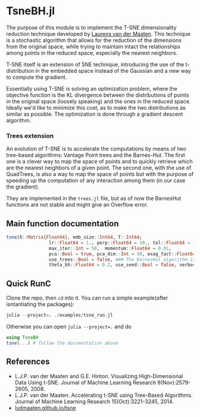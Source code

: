 # TsneBH.jl

The purpose of this module is to implement the T-SNE dimensionality reduction technique developed by [Laurens van der Maaten](https://lvdmaaten.github.io/tsne/). This technique is a stochastic algorithm that allows for the reduction of the dimensions from the original space, while trying to maintain intact the relationships among points in the reduced space, especially the nearest neighbors.

T-SNE itself is an extension of SNE technique, introducing the use of the t-distribution in the embedded space instead of the Gaussian and a new way to compute the gradient.

Essentially using T-SNE is solving an optimization problem, where the objective function is the KL divergence between the distributions of points in the original space (loosely speaking) and the ones in the reduced space. Ideally we'd like to minimize this cost, as to make the two distributions as similar as possible. The optimization is done through a gradient descent algorithm.

### Trees extension

An evolution of T-SNE is to accelerate the computations by means of two tree-based algorithms: Vantage Point trees and the Barnes-Hut. The first one is a clever way to map the space of points and to quickly retrieve which are the nearest neighbors of a given point. The second one, with the use of QuadTrees, is also a way to map the space of points but with the purpose of speeding up the computation of any interaction among them (in our case the gradient).

They are implemented in the `trees.jl` file, but as of now the BarnesHut functions are not stable and might give an Overflow error.


## Main function documentation

```julia
tsne(X::Matrix{Float64}, emb_size::Int64, T::Int64;
                lr::Float64 = 1., perp::Float64 = 30., tol::Float64 = 1e-5,
                max_iter::Int = 50,  momentum::Float64 = 0.01, 
                pca::Bool = true, pca_dim::Int = 50, exag_fact::Float64 = 4.,
                use_trees::Bool = false, ### The BarnesHut algorithm is currently instable, there's a problem with the recursion
                theta_bh::Float64 = 0.2, use_seed::Bool = false, verbose::Bool = true)
```

## Quick RunC
Clone the repo, then `cd` into it. You can run a simple example(after isntantiating the packages):

```julia
julia --project=. ./examples/tsne_run.jl
```
Otherwise you can open `julia --project=.` and do
```julia
using TsneBH
tsne(...) # follow the documentation above
```

## References

- L.J.P. van der Maaten and G.E. Hinton. Visualizing High-Dimensional Data Using t-SNE. Journal of Machine Learning Research 9(Nov):2579-2605, 2008.
- L.J.P. van der Maaten. Accelerating t-SNE using Tree-Based Algorithms. Journal of Machine Learning Research 15(Oct):3221-3245, 2014.
- [lvdmaaten.github.io/tsne](https://lvdmaaten.github.io/tsne/)

<!-- ## Getting started

To make it easy for you to get started with GitLab, here's a list of recommended next steps.

Already a pro? Just edit this README.md and make it your own. Want to make it easy? [Use the template at the bottom](#editing-this-readme)!

## Add your files

- [ ] [Create](https://gitlab.com/-/experiment/new_project_readme_content:9bb415accb2176f43168a10537f2ef8f?https://docs.gitlab.com/ee/user/project/repository/web_editor.html#create-a-file) or [upload](https://gitlab.com/-/experiment/new_project_readme_content:9bb415accb2176f43168a10537f2ef8f?https://docs.gitlab.com/ee/user/project/repository/web_editor.html#upload-a-file) files
- [ ] [Add files using the command line](https://gitlab.com/-/experiment/new_project_readme_content:9bb415accb2176f43168a10537f2ef8f?https://docs.gitlab.com/ee/gitlab-basics/add-file.html#add-a-file-using-the-command-line) or push an existing Git repository with the following command:

```
cd existing_repo
git remote add origin https://gitlab.com/p1222/tsnebh.jl.git
git branch -M master
git push -uf origin master
```

## Integrate with your tools

- [ ] [Set up project integrations](https://gitlab.com/-/experiment/new_project_readme_content:9bb415accb2176f43168a10537f2ef8f?https://gitlab.com/p1222/tsnebh.jl/-/settings/integrations)

## Collaborate with your team

- [ ] [Invite team members and collaborators](https://gitlab.com/-/experiment/new_project_readme_content:9bb415accb2176f43168a10537f2ef8f?https://docs.gitlab.com/ee/user/project/members/)
- [ ] [Create a new merge request](https://gitlab.com/-/experiment/new_project_readme_content:9bb415accb2176f43168a10537f2ef8f?https://docs.gitlab.com/ee/user/project/merge_requests/creating_merge_requests.html)
- [ ] [Automatically close issues from merge requests](https://gitlab.com/-/experiment/new_project_readme_content:9bb415accb2176f43168a10537f2ef8f?https://docs.gitlab.com/ee/user/project/issues/managing_issues.html#closing-issues-automatically)
- [ ] [Enable merge request approvals](https://gitlab.com/-/experiment/new_project_readme_content:9bb415accb2176f43168a10537f2ef8f?https://docs.gitlab.com/ee/user/project/merge_requests/approvals/)
- [ ] [Automatically merge when pipeline succeeds](https://gitlab.com/-/experiment/new_project_readme_content:9bb415accb2176f43168a10537f2ef8f?https://docs.gitlab.com/ee/user/project/merge_requests/merge_when_pipeline_succeeds.html)

## Test and Deploy

Use the built-in continuous integration in GitLab.

- [ ] [Get started with GitLab CI/CD](https://gitlab.com/-/experiment/new_project_readme_content:9bb415accb2176f43168a10537f2ef8f?https://docs.gitlab.com/ee/ci/quick_start/index.html)
- [ ] [Analyze your code for known vulnerabilities with Static Application Security Testing(SAST)](https://gitlab.com/-/experiment/new_project_readme_content:9bb415accb2176f43168a10537f2ef8f?https://docs.gitlab.com/ee/user/application_security/sast/)
- [ ] [Deploy to Kubernetes, Amazon EC2, or Amazon ECS using Auto Deploy](https://gitlab.com/-/experiment/new_project_readme_content:9bb415accb2176f43168a10537f2ef8f?https://docs.gitlab.com/ee/topics/autodevops/requirements.html)
- [ ] [Use pull-based deployments for improved Kubernetes management](https://gitlab.com/-/experiment/new_project_readme_content:9bb415accb2176f43168a10537f2ef8f?https://docs.gitlab.com/ee/user/clusters/agent/)
- [ ] [Set up protected environments](https://gitlab.com/-/experiment/new_project_readme_content:9bb415accb2176f43168a10537f2ef8f?https://docs.gitlab.com/ee/ci/environments/protected_environments.html)

***

# Editing this README

When you're ready to make this README your own, just edit this file and use the handy template below (or feel free to structure it however you want - this is just a starting point!).  Thank you to [makeareadme.com](https://gitlab.com/-/experiment/new_project_readme_content:9bb415accb2176f43168a10537f2ef8f?https://www.makeareadme.com/) for this template.

## Suggestions for a good README
Every project is different, so consider which of these sections apply to yours. The sections used in the template are suggestions for most open source projects. Also keep in mind that while a README can be too long and detailed, too long is better than too short. If you think your README is too long, consider utilizing another form of documentation rather than cutting out information.

## Name
Choose a self-explaining name for your project.

## Description
Let people know what your project can do specifically. Provide context and add a link to any reference visitors might be unfamiliar with. A list of Features or a Background subsection can also be added here. If there are alternatives to your project, this is a good place to list differentiating factors.

## Badges
On some READMEs, you may see small images that convey metadata, such as whether or not all the tests are passing for the project. You can use Shields to add some to your README. Many services also have instructions for adding a badge.

## Visuals
Depending on what you are making, it can be a good idea to include screenshots or even a video (you'll frequently see GIFs rather than actual videos). Tools like ttygif can help, but check out Asciinema for a more sophisticated method.

## Installation
Within a particular ecosystem, there may be a common way of installing things, such as using Yarn, NuGet, or Homebrew. However, consider the possibility that whoever is reading your README is a novice and would like more guidance. Listing specific steps helps remove ambiguity and gets people to using your project as quickly as possible. If it only runs in a specific context like a particular programming language version or operating system or has dependencies that have to be installed manually, also add a Requirements subsection.

## Usage
Use examples liberally, and show the expected output if you can. It's helpful to have inline the smallest example of usage that you can demonstrate, while providing links to more sophisticated examples if they are too long to reasonably include in the README.

## Support
Tell people where they can go to for help. It can be any combination of an issue tracker, a chat room, an email address, etc.

## Roadmap
If you have ideas for releases in the future, it is a good idea to list them in the README.

## Contributing
State if you are open to contributions and what your requirements are for accepting them.

For people who want to make changes to your project, it's helpful to have some documentation on how to get started. Perhaps there is a script that they should run or some environment variables that they need to set. Make these steps explicit. These instructions could also be useful to your future self.

You can also document commands to lint the code or run tests. These steps help to ensure high code quality and reduce the likelihood that the changes inadvertently break something. Having instructions for running tests is especially helpful if it requires external setup, such as starting a Selenium server for testing in a browser.

## Authors and acknowledgment
Show your appreciation to those who have contributed to the project.

## License
For open source projects, say how it is licensed.

## Project status
If you have run out of energy or time for your project, put a note at the top of the README saying that development has slowed down or stopped completely. Someone may choose to fork your project or volunteer to step in as a maintainer or owner, allowing your project to keep going. You can also make an explicit request for maintainers.
 -->

